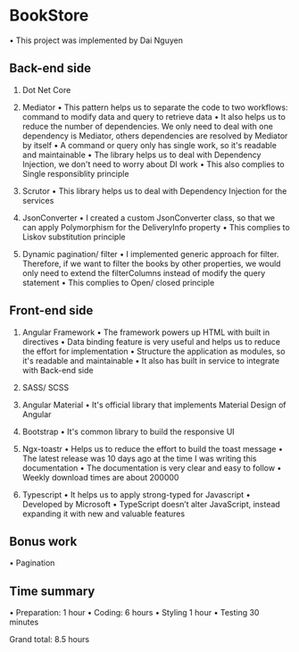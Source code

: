 # BookStore
• This project was implemented by Dai Nguyen

## Back-end side
1. Dot Net Core

2. Mediator
• This pattern helps us to separate the code to two workflows: command to modify data and query to retrieve data
• It also helps us to reduce the number of dependencies. We only need to deal with one dependency is Mediator, others dependencies are resolved by Mediator by itself
• A command or query only has single work, so it's readable and maintainable
• The library helps us to deal with Dependency Injection, we don't need to worry about DI work
• This also complies to Single responsiblity principle

3. Scrutor
• This library helps us to deal with Dependency Injection for the services

4. JsonConverter
• I created a custom JsonConverter class, so that we can apply Polymorphism for the DeliveryInfo property
• This complies to Liskov substitution principle

5. Dynamic pagination/ filter
• I implemented generic approach for filter. Therefore, if we want to filter the books by other properties, we would only need to extend the filterColumns instead of modify the query statement
• This complies to Open/ closed principle

## Front-end side
1. Angular Framework
• The framework powers up HTML with built in directives
• Data binding feature is very useful and helps us to reduce the effort for implementation
• Structure the application as modules, so it's readable and maintainable
• It also has built in service to integrate with Back-end side

2. SASS/ SCSS

3. Angular Material
• It's official library that implements Material Design of Angular

4. Bootstrap
• It's common library to build the responsive UI

5. Ngx-toastr
• Helps us to reduce the effort to build the toast message
• The latest release was 10 days ago at the time I was writing this documentation
• The documentation is very clear and easy to follow
• Weekly download times are about 200000

6. Typescript
• It helps us to apply strong-typed for Javascript
• Developed by Microsoft
• TypeScript doesn’t alter JavaScript, instead expanding it with new and valuable features

## Bonus work
• Pagination

## Time summary
• Preparation: 1 hour
• Coding: 6 hours
• Styling 1 hour
• Testing 30 minutes

Grand total: 8.5 hours